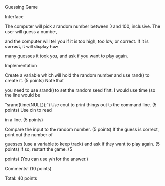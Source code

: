 Guessing Game

Interface

The computer will pick a random number between 0 and 100, inclusive. The user will guess a number,

and the computer will tell you if it is too high, too low, or correct. If it is correct, it will display how

many guesses it took you, and ask if you want to play again.

Implementation

Create a variable which will hold the random number and use rand() to create it. (5 points) Note that

you need to use srand() to set the random seed first. I would use time (so the line would be

“srand(time(NULL));”) Use cout to print things out to the command line. (5 points) Use cin to read

in a line. (5 points)

Compare the input to the random number. (5 points) If the guess is correct, print out the number of

guesses (use a variable to keep track) and ask if they want to play again. (5 points) If so, restart the game. (5

points) (You can use y/n for the answer.)

Comments! (10 points)

Total: 40 points
